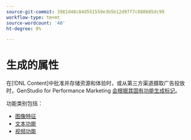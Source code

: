 ```yaml
---
source-git-commit: 3981d48c84d551559e3b5b12d97f7c888685dc99
workflow-type: tm+mt
source-wordcount: '40'
ht-degree: 0%

---
```

# 生成的属性

在[!DNL Content]中批准并存储资源和体验时，或从第三方渠道摄取广告投放时，GenStudio for Performance Marketing [会根据其固有功能生成标记](/help/user-guide/content/asset-details.md#generated-tags)。

功能类别包括：

- [图像特征](/help/user-guide/insights/image-features.md)
- [文本功能](/help/user-guide/insights/text-features.md)
- [视频功能](/help/user-guide/insights/video-features.md)
